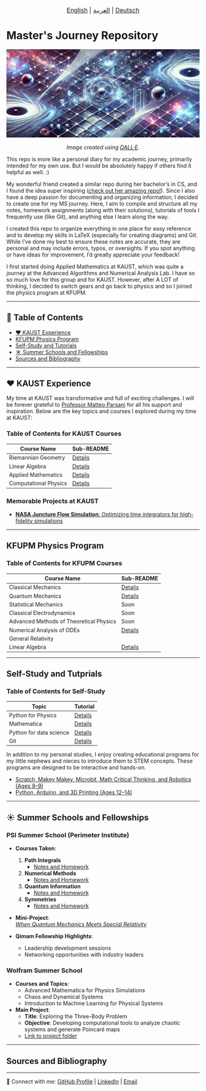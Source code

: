 <div dir="ltr" style="text-align: center; font-size: 16px;">
  <a href="README.md">English</a> |
  <a href="README_ar.md">العربية</a> |
  <a href="README_de.md">Deutsch</a>
</div>

# Master's Journey Repository

<p>
  <img src="./banner1.png" alt="Master's Journey Repository Banner">
</p>

<p align="center">
  <i>Image created using <a href="https://openai.com/dall-e/">DALL·E</a>.</i>
</p>

This repo is more like a personal diary for my academic journey, primarily intended for my own use. But I would be absolutely happy if others find it helpful as well. :)

My wonderful friend created a similar repo during her bachelor’s in CS, and I found the idea super inspiring ([check out her amazing repo!](https://github.com/siudro/Operating_Systems_Labs)). Since I also have a deep passion for documenting and organizing information, I decided to create one for my MS journey. Here, I aim to compile and structure all my notes, homework assignments (along with their solutions), tutorials of tools I frequently use (like Git), and anything else I learn along the way.

I created this repo to organize everything in one place for easy reference and to develop my skills in LaTeX (especially for creating diagrams) and Git. While I’ve done my best to ensure these notes are accurate, they are personal and may include errors, typos, or oversights. If you spot anything or have ideas for improvement, I’d greatly appreciate your feedback!

I first started doing Applied Mathematics at KAUST, which was quite a journey at the Advanced Algorithms and Numerical Analysis Lab. I have so so much love for this group and for KAUST. However, after A LOT of thinking, I decided to switch gears and go back to physics and so I joined the physics program at KFUPM.

---

## 📖 Table of Contents
- [❤️ KAUST Experience](#️-kaust-experience)
- [KFUPM Physics Program](#-kfupm-physics-program)
- [Self-Study and Tutorials](#-self-study)
- [☀ Summer Schools and Fellowships](#️-summer-schools-and-fellowships)
- [Sources and Bibliography](#-sources-and-bibliography)
---

## ❤️ KAUST Experience

My time at KAUST was transformative and full of exciting challenges. I will be forever grateful to [Professor Matteo Parsani](https://www.kaust.edu.sa/en/study/faculty/matteo-parsani) for all his support and inspiration. Below are the key topics and courses I explored during my time at KAUST:

### Table of Contents for KAUST Courses
| Course Name               | Sub-README                   |
|---------------------------|------------------------------|
| Riemannian Geometry       | [Details](KAUST/RG/README.md) |
| Linear Algebra            | [Details](KAUST/LA/README.md)      |
| Applied Mathematics       | [Details](KAUST/AM/README.md) |
| Computational Physics     | [Details](KAUST/CP/README.md) |

### Memorable Projects at KAUST
- [**NASA Juncture Flow Simulation**: Optimizing time integrators for high-fidelity simulations](https://repository.kaust.edu.sa/items/732ce6c9-ef2d-4809-b37d-fae09cc5dbd9)

---

## KFUPM Physics Program

### Table of Contents for KFUPM Courses
| Course Name                   | Sub-README                   |
|-------------------------------|------------------------------|
| Classical Mechanics           | [Details](KFUPM/Core/CM/README.md) |
| Quantum Mechanics             | [Details](KFUPM/Core/QM/README.md)   |
| Statistical Mechanics         | Soon |
| Classical Electrodynamics     | Soon |
| Advanced Methods of Theoretical Physics | Soon |
| Numerical Analysis of ODEs    | [Details](KFUPM/Electives/NAODEs/README.md)   |
| General Relativity            |  |
| Linear Algebra                | [Details](KFUPM/Electives/GR/README.md)  |
---

## Self-Study and Tutprials

### Table of Contents for Self-Study
| Topic                         | Tutorial                      |
|-------------------------------|----------------------------------|
| Python for Physics            | [Details](Python_Tutorials/README.md) |
| Mathematica                   | [Details](Self_Study/mathematica/README.md) |
| Python for data science       | [Details](Self_Study/Git/README.md) |
| Git                           | [Details](Git_commands.md) |


In addition to my personal studies, I enjoy creating educational programs for my little nephews and nieces to introduce them to STEM concepts. These programs are designed to be interactive and hands-on.

- [Scratch, Makey Makey, Microbit, Math Critical Thinking, and Robotics (Ages 8–9)](Summer_plan2_kiddos.pdf)
- [Python, Arduino, and 3D Printing (Ages 12–14)](Summer_plan_for_my_kiddos-2.pdf)


---

## ☀ Summer Schools and Fellowships

### **PSI Summer School (Perimeter Institute)**
- **Courses Taken**:
  1. **Path Integrals**  
     - [Notes and Homework](Path_Integrals)  
  2. **Numerical Methods**  
     - [Notes and Homework](Num_Methods)  
  3. **Quantum Information**  
     - [Notes and Homework](Quantum_Info/)  
  4. **Symmetries**  
     - [Notes and Homework](Symmetries/)  

- **Mini-Project**:  
  [*When Quantum Mechanics Meets Special Relativity*](PSIQFT2022__Real_.pdf)


- **Qimam Fellowship Highlights**:
  - Leadership development sessions
  - Networking opportunities with industry leaders

### **Wolfram Summer School**
- **Courses and Topics**:
  - Advanced Mathematica for Physics Simulations
  - Chaos and Dynamical Systems
  - Introduction to Machine Learning for Physical Systems
- **Main Project**:
  - **Title**: Exploring the Three-Body Problem
  - **Objective**: Developing computational tools to analyze chaotic systems and generate Poincaré maps
  - [Link to project folder](Wolfram/README.md)

---

## Sources and Bibliography



---

🔗 Connect with me: [GitHub Profile](#) | [LinkedIn](#) | [Email](mailto:phatimah.alhazmi@gmail.com#)

